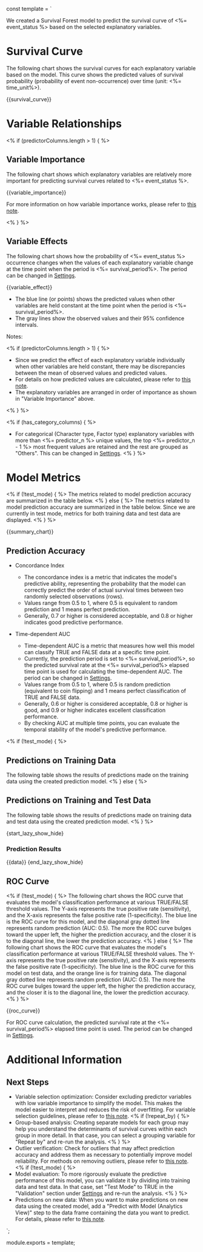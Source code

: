 const template = `

We created a Survival Forest model to predict the survival curve of <%= event_status %> based on the selected explanatory variables.

# Survival Curve

The following chart shows the survival curves for each explanatory variable based on the model. This curve shows the predicted values of survival probability (probability of event non-occurrence) over time (unit: <%= time_unit%>).

{{survival_curve}}

# Variable Relationships

<% if (predictorColumns.length > 1) { %>
## Variable Importance

The following chart shows which explanatory variables are relatively more important for predicting survival curves related to <%= event_status %>.

{{variable_importance}}

For more information on how variable importance works, please refer to [this note](https://exploratory.io/note/exploratory/dLm5rwn5).

<% } %>

## Variable Effects

The following chart shows how the probability of <%= event_status %> occurrence changes when the values of each explanatory variable change at the time point when the period is <%= survival_period%>. The period can be changed in [Settings](//analytics/settings/survival_period).

{{variable_effect}}

* The blue line (or points) shows the predicted values when other variables are held constant at the time point when the period is <%= survival_period%>.
* The gray lines show the observed values and their 95% confidence intervals.

Notes:

<% if (predictorColumns.length > 1) { %>

* Since we predict the effect of each explanatory variable individually when other variables are held constant, there may be discrepancies between the mean of observed values and predicted values.
* For details on how predicted values are calculated, please refer to [this note](https://exploratory.io/note/exploratory/Sbd0LDU6).
* The explanatory variables are arranged in order of importance as shown in "Variable Importance" above.

<% } %>

<% if (has_category_columns) { %>
* For categorical (Character type, Factor type) explanatory variables with more than <%= predictor_n %> unique values, the top <%= predictor_n - 1 %> most frequent values are retained and the rest are grouped as "Others". This can be changed in [Settings](//analytics/settings/max_categories_for_factor).
<% } %>

# Model Metrics

<% if (!test_mode) { %>
The metrics related to model prediction accuracy are summarized in the table below.
<% } else { %>
The metrics related to model prediction accuracy are summarized in the table below. Since we are currently in test mode, metrics for both training data and test data are displayed.
<% } %>

{{summary_chart}}

## Prediction Accuracy

* Concordance Index
  * The concordance index is a metric that indicates the model's predictive ability, representing the probability that the model can correctly predict the order of actual survival times between two randomly selected observations (rows).
  * Values range from 0.5 to 1, where 0.5 is equivalent to random prediction and 1 means perfect prediction.
  * Generally, 0.7 or higher is considered acceptable, and 0.8 or higher indicates good predictive performance.

* Time-dependent AUC
  * Time-dependent AUC is a metric that measures how well this model can classify TRUE and FALSE data at a specific time point.
  * Currently, the prediction period is set to <%= survival_period%>, so the predicted survival rate at the <%= survival_period%> elapsed time point is used for calculating the time-dependent AUC. The period can be changed in [Settings](//analytics/settings/survival_period).
  * Values range from 0.5 to 1, where 0.5 is random prediction (equivalent to coin flipping) and 1 means perfect classification of TRUE and FALSE data.
  * Generally, 0.6 or higher is considered acceptable, 0.8 or higher is good, and 0.9 or higher indicates excellent classification performance.
  * By checking AUC at multiple time points, you can evaluate the temporal stability of the model's predictive performance.


<% if (!test_mode) { %>
## Predictions on Training Data

The following table shows the results of predictions made on the training data using the created prediction model.
<% } else { %>
## Predictions on Training and Test Data

The following table shows the results of predictions made on training data and test data using the created prediction model.
<% } %>

{start_lazy_show_hide}
### Prediction Results
{{data}}
{end_lazy_show_hide}


## ROC Curve

<% if (!test_mode) { %>
The following chart shows the ROC curve that evaluates the model's classification performance at various TRUE/FALSE threshold values. The Y-axis represents the true positive rate (sensitivity), and the X-axis represents the false positive rate (1-specificity). The blue line is the ROC curve for this model, and the diagonal gray dotted line represents random prediction (AUC: 0.5). The more the ROC curve bulges toward the upper left, the higher the prediction accuracy, and the closer it is to the diagonal line, the lower the prediction accuracy.
<% } else { %>
The following chart shows the ROC curve that evaluates the model's classification performance at various TRUE/FALSE threshold values. The Y-axis represents the true positive rate (sensitivity), and the X-axis represents the false positive rate (1-specificity). The blue line is the ROC curve for this model on test data, and the orange line is for training data. The diagonal gray dotted line represents random prediction (AUC: 0.5). The more the ROC curve bulges toward the upper left, the higher the prediction accuracy, and the closer it is to the diagonal line, the lower the prediction accuracy.
<% } %>

{{roc_curve}}

For ROC curve calculation, the predicted survival rate at the <%= survival_period%> elapsed time point is used. The period can be changed in [Settings](//analytics/settings/survival_period).

# Additional Information

## Next Steps

* Variable selection optimization: Consider excluding predictor variables with low variable importance to simplify the model. This makes the model easier to interpret and reduces the risk of overfitting. For variable selection guidelines, please refer to [this note](https://exploratory.io/note/exploratory/SWF4cTx8).
<% if (!repeat_by) { %>
* Group-based analysis: Creating separate models for each group may help you understand the determinants of survival curves within each group in more detail. In that case, you can select a grouping variable for "Repeat by" and re-run the analysis.
<% } %>
* Outlier verification: Check for outliers that may affect prediction accuracy and address them as necessary to potentially improve model reliability. For methods on removing outliers, please refer to [this note](https://exploratory.io/note/exploratory/Eep7kip3).
<% if (!test_mode) { %>
* Model evaluation: To more rigorously evaluate the predictive performance of this model, you can validate it by dividing into training data and test data. In that case, set "Test Mode" to TRUE in the "Validation" section under [Settings](//analytics/settings/test_mode) and re-run the analysis.
<% } %>
* Predictions on new data: When you want to make predictions on new data using the created model, add a "Predict with Model (Analytics View)" step to the data frame containing the data you want to predict. For details, please refer to [this note](https://exploratory.io/note/exploratory/qIr9Hfa5).

`;

module.exports = template; 